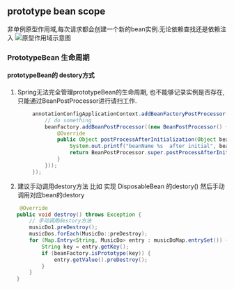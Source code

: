 ## prototype bean scope
非单例原型作用域,每次请求都会创建一个新的bean实例.无论依赖查找还是依赖注入
![原型作用域示意图](https://docs.spring.io/spring-framework/reference/_images/prototype.png)

### PrototypeBean 生命周期

#### prototypeBean的 destory方式
 1. Spring无法完全管理prototypeBean的生命周期, 也不能够记录实例是否存在,只能通过BeanPostProcessor进行请扫工作.
```java
        annotationConfigApplicationContext.addBeanFactoryPostProcessor(beanFactory -> {
            // do something
            beanFactory.addBeanPostProcessor((new BeanPostProcessor() {
                @Override
                public Object postProcessAfterInitialization(Object bean, String beanName) throws BeansException {
                    System.out.printf("beanName %s  after initial", beanName);
                    return BeanPostProcessor.super.postProcessAfterInitialization(bean, beanName);
                }
            }));
        });
```
 2. 建议手动调用destory方法
 比如 实现 DisposableBean 的destory() 然后手动调用对应bean的destory
 ```java
     @Override
    public void destroy() throws Exception {
        // 手动调用destory方法
        musicDo1.preDestroy();
        musicDos.forEach(MusicDo::preDestroy);
        for (Map.Entry<String, MusicDo> entry : musicDoMap.entrySet()) {
            String key = entry.getKey();
            if (beanFactory.isPrototype(key)) {
                entry.getValue().preDestroy();
            }
        }
    }
 ```